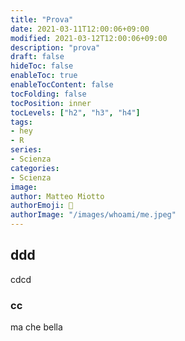 ```yaml
---
title: "Prova"
date: 2021-03-11T12:00:06+09:00
modified: 2021-03-12T12:00:06+09:00
description: "prova"
draft: false
hideToc: false
enableToc: true
enableTocContent: false
tocFolding: false
tocPosition: inner
tocLevels: ["h2", "h3", "h4"]
tags:
- hey
- R
series:
- Scienza
categories:
- Scienza
image:
author: Matteo Miotto
authorEmoji: 🤖
authorImage: "/images/whoami/me.jpeg"
---
```


## ddd
cdcd

### cc
ma che bella
